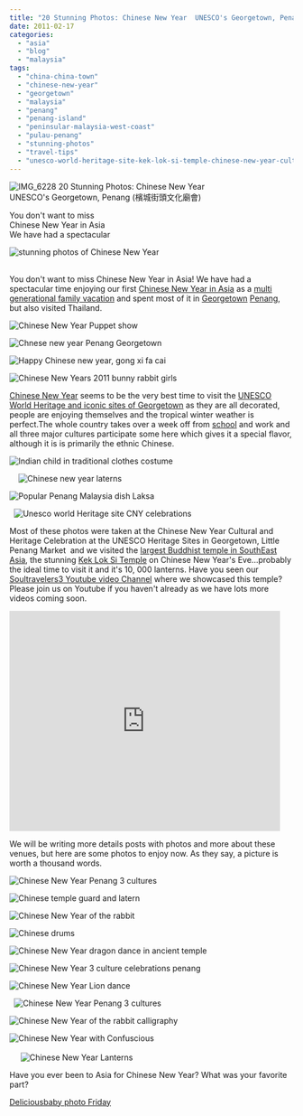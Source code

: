 ```yaml
---
title: "20 Stunning Photos: Chinese New Year  UNESCO's Georgetown, Penang (檳城街頭文化廟會)"
date: 2011-02-17
categories: 
  - "asia"
  - "blog"
  - "malaysia"
tags: 
  - "china-china-town"
  - "chinese-new-year"
  - "georgetown"
  - "malaysia"
  - "penang"
  - "penang-island"
  - "peninsular-malaysia-west-coast"
  - "pulau-penang"
  - "stunning-photos"
  - "travel-tips"
  - "unesco-world-heritage-site-kek-lok-si-temple-chinese-new-year-cultural-and-heritage-celebration"
---
```


![IMG_6228](https://pub-ac94b3f306b24c0dba4238943c97f2e1.r2.dev/6a00e5502a950788330147e2a248a9970b.jpg) 20 Stunning Photos: Chinese New Year  
UNESCO's Georgetown, Penang (檳城街頭文化廟會)

You don't want to miss  
Chinese New Year in Asia  
We have had a spectacular

<!--more-->

![stunning photos of Chinese New Year](https://pub-ac94b3f306b24c0dba4238943c97f2e1.r2.dev/6a00e5502a95078833014e5f472e5c970c.jpg)  
  
   
You don't want to miss Chinese New Year in Asia! We have had a spectacular time enjoying our first [Chinese New Year in Asia](http://soultravelers3new.local/2011/02/family-travel-year-of-the-rabbit-in-asia-photos-chinese-new-year-.html "Chinese New Year in Asia") as a [multi generational family vacation](http://soultravelers3new.local/2011/01/traveling-with-grandma-3-generation-travel.html "multi- generational family vacation") and spent most of it in [Georgetown](http://en.wikipedia.org/wiki/George_Town,_Penang "Georgetown") [Penang](http://soultravelers3new.local/2011/01/tropical-winter-home-in-penang-malaysia-location-indenpendent-digital-nomad-long-term-travel-tips-.html "Penang"), but also visited Thailand.

![Chinese New Year Puppet show](https://pub-ac94b3f306b24c0dba4238943c97f2e1.r2.dev/6a00e5502a95078833014e8621dcea970d.jpg)

![Chnese new year Penang Georgetown](https://pub-ac94b3f306b24c0dba4238943c97f2e1.r2.dev/6a00e5502a95078833014e5f4734e0970c.jpg)

![Happy Chinese new year, gong xi fa cai](https://pub-ac94b3f306b24c0dba4238943c97f2e1.r2.dev/6a00e5502a950788330147e2a24da3970b.jpg)

![Chinese New Years 2011 bunny rabbit girls ](https://pub-ac94b3f306b24c0dba4238943c97f2e1.r2.dev/6a00e5502a95078833014e5f473d06970c.jpg)  
  
[Chinese New Year](http://en.wikipedia.org/wiki/Chinese_New_Year "Chinese New Year") seems to be the very best time to visit the [UNESCO World Heritage and iconic sites of Georgetown](http://www.penang-traveltips.com/george-town-unesco-world-heritage-site.htm "Unesco world heritage site of georgetown Penang") as they are all decorated, people are enjoying themselves and the tropical winter weather is perfect.The whole country takes over a week off from [school](http://soultravelers3new.local/2011/01/only-american-girl-in-an-all-mandarin-school-chinese-immersion-in-language-culture-through-school.html "School in Penang Mandarin") and work and all three major cultures participate some here which gives it a special flavor, although it is is primarily the ethnic Chinese.

![Indian child in traditional clothes costume](https://pub-ac94b3f306b24c0dba4238943c97f2e1.r2.dev/6a00e5502a950788330147e2a252ef970b.jpg)

    ![Chinese new year laterns](https://pub-ac94b3f306b24c0dba4238943c97f2e1.r2.dev/6a00e5502a950788330147e2a29a8f970b.jpg)

![Popular Penang Malaysia dish Laksa](https://pub-ac94b3f306b24c0dba4238943c97f2e1.r2.dev/6a00e5502a950788330147e2a251c3970b.jpg)

  ![Unesco world Heritage site CNY celebrations ](https://pub-ac94b3f306b24c0dba4238943c97f2e1.r2.dev/6a00e5502a95078833014e5f477681970c.jpg)  
  
Most of these photos were taken at the Chinese New Year Cultural and Heritage Celebration at the UNESCO Heritage Sites in Georgetown, Little Penang Market  and we visited the [largest Buddhist temple in SouthEast Asia](http://www.youtube.com/watch?v=fwbU_OGfSQg "largest Buddhist temple in SE Asia Kek Lok Si"), the stunning [Kek Lok Si Temple](http://en.wikipedia.org/wiki/Kek_Lok_Si "Kek Lok Si Temple") on Chinese New Year's Eve...probably the ideal time to visit it and it's 10, 000 lanterns. Have you seen our [Soultravelers3 Youtube video Channel](http://www.youtube.com/user/soultravelers3?blend=2&ob=1 "soultravelers3 Youtube channel") where we showcased this temple? Please join us on Youtube if you haven't already as we have lots more videos coming soon.

<iframe frameborder="0" height="390" src="http://www.youtube.com/embed/fwbU_OGfSQg" title="YouTube video player" width="480"></iframe>

We will be writing more details posts with photos and more about these venues, but here are some photos to enjoy now. As they say, a picture is worth a thousand words.

![Chinese New Year Penang 3 cultures](https://pub-ac94b3f306b24c0dba4238943c97f2e1.r2.dev/6a00e5502a950788330147e2a276b8970b.jpg)

![Chinese temple guard and latern](https://pub-ac94b3f306b24c0dba4238943c97f2e1.r2.dev/6a00e5502a950788330147e2a27a9a970b.jpg)  
  
  

![Chinese New Year of the rabbit](https://pub-ac94b3f306b24c0dba4238943c97f2e1.r2.dev/6a00e5502a95078833014e86220ae6970d.jpg)

![Chinese drums](https://pub-ac94b3f306b24c0dba4238943c97f2e1.r2.dev/6a00e5502a95078833014e86220dd1970d.jpg)

![Chinese New Year dragon dance in ancient temple](https://pub-ac94b3f306b24c0dba4238943c97f2e1.r2.dev/6a00e5502a95078833014e5f476744970c.jpg)

![Chinese New Year 3 culture celebrations penang](https://pub-ac94b3f306b24c0dba4238943c97f2e1.r2.dev/6a00e5502a95078833014e5f476aa6970c.jpg)

![Chinese New Year Lion dance](https://pub-ac94b3f306b24c0dba4238943c97f2e1.r2.dev/6a00e5502a950788330147e2a28279970b.jpg)

  ![Chinese New Year Penang 3 cultures](https://pub-ac94b3f306b24c0dba4238943c97f2e1.r2.dev/6a00e5502a95078833014e86221ac4970d.jpg)  
  
![Chinese New Year of the rabbit calligraphy](https://pub-ac94b3f306b24c0dba4238943c97f2e1.r2.dev/6a00e5502a95078833014e5f478ad7970c.jpg)

  
![Chinese New Year with Confuscious ](https://pub-ac94b3f306b24c0dba4238943c97f2e1.r2.dev/6a00e5502a950788330147e2a28954970b.jpg)  
   
     ![Chinese New Year Lanterns](https://pub-ac94b3f306b24c0dba4238943c97f2e1.r2.dev/6a00e5502a95078833014e5f478915970c.jpg)  
  
Have you ever been to Asia for Chinese New Year? What was your favorite part?

[Deliciousbaby photo Friday](http://www.deliciousbaby.com/)
